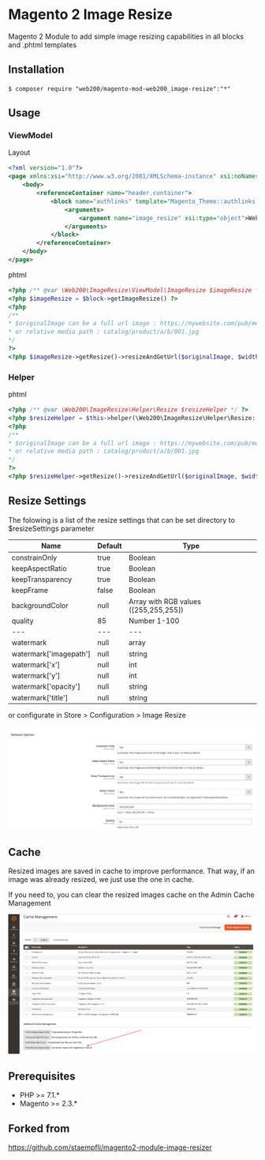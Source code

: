 

# Magento 2 Image Resize

Magento 2 Module to add simple image resizing capabilities in all blocks and .phtml templates

## Installation

```
$ composer require "web200/magento-mod-web200_image-resize":"*"
```

## Usage

### ViewModel
Layout
```xml
<?xml version="1.0"?>
<page xmlns:xsi="http://www.w3.org/2001/XMLSchema-instance" xsi:noNamespaceSchemaLocation="urn:magento:framework:View/Layout/etc/page_configuration.xsd">
    <body>
        <referenceContainer name="header.container">
            <block name="authlinks" template="Magento_Theme::authlinks.phtml">
                <arguments>
                    <argument name="image_resize" xsi:type="object">Web200\ImageResize\ViewModel\ImageResize</argument>
                </arguments>
            </block>
        </referenceContainer>
    </body>
</page>
```

phtml
```php
<?php /** @var \Web200\ImageResize\ViewModel\ImageResize $imageResize */ ?>
<?php $imageResize = $block->getImageResize() ?>
<?php 
/**
* $originalImage can be a full url image : https://mywebsite.com/pub/media/catalog/product/a/b/001.jpg
* or relative media path : catalog/product/a/b/001.jpg
*/
?>
<?php $imageResize->getResize()->resizeAndGetUrl($originalImage, $width, $height, $resizeSettings);
```

### Helper

phtml
```php
<?php /** @var \Web200\ImageResize\Helper\Resize $resizeHelper */ ?>
<?php $resizeHelper = $this->helper(\Web200\ImageResize\Helper\Resize::class) ?>
<?php 
/**
* $originalImage can be a full url image : https://mywebsite.com/pub/media/catalog/product/a/b/001.jpg
* or relative media path : catalog/product/a/b/001.jpg
*/
?>
<?php $resizeHelper->getResize()->resizeAndGetUrl($originalImage, $width, $height, $resizeSettings);
```

## Resize Settings

The folowing is a list of the resize settings that can be set directory to $resizeSettings parameter

| Name | Default | Type |
| --- | --- | --- |
| constrainOnly | true | Boolean |
| keepAspectRatio | true | Boolean |
| keepTransparency | true | Boolean |
| keepFrame | false | Boolean |
| backgroundColor | null | Array with RGB values ([255,255,255]) |
| quality | 85 | Number 1-100 |
| --- | --- | --- |
| watermark | null | array |
| watermark['imagepath'] | null | string |
| watermark['x'] | null | int |
| watermark['y'] | null | int |
| watermark['opacity'] | null | string |
| watermark['title'] | null | string |

or configurate in Store > Configuration > Image Resize

![Default resize configuration](docs/img/configuration.png "Default resize configuration")

## Cache

Resized images are saved in cache to improve performance. That way, if an image was already resized, we just use the one in cache.

If you need to, you can clear the resized images cache on the Admin Cache Management

![Admin Clear Resized Images Cache](docs/img/admin-clear-cache.png "Clear Resized Images Cache")

## Prerequisites

- PHP >= 7.1.*
- Magento >= 2.3.*

## Forked from 
https://github.com/staempfli/magento2-module-image-resizer
